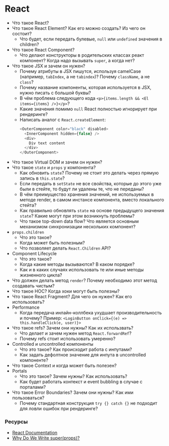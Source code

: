 # React

* Что такое React?
* Что такое React Element? Как его можно создать? Из чего он состоит?
  * Что будет, если передать булевые, `null` или `undefined` значения в children?
* Что такое React Component?
  * Что делают конструкторы в родительских классах реакт компонент? Когда надо вызывать `super`, а когда нет?
* Что такое JSX и зачем он нужен?
  * Почему атрибуты в JSX пишутся, используя camelCase (например, `tabIndex`, а не `tabindex`)? Почему `className`, а не `class`?
  * Почему название компоненты, которая используется в JSX, нужно писать с большой буквы?
  * В чём проблема следующего кода `<p>{items.length && <El items={items} />}</p>`?
  * Какие значения помимо `null` React полностью игнорирует при рендеринге?
  * Написать аналог с `React.createElement`:
    ```javascript
    <OuterComponent color="black" disabled>
      <InnerComponent hidden={false} />
      <div>
        Div text content
      </div>
    </OuterComponent>
    ```
* Что такое Virtual DOM и зачем он нужен?
* Что такое `state` и `props` у компонента?
  * Как обновить `state`? Почему не стоит это делать через прямую запись в `this.state`?
  * Если передать в `setState` не все свойства, которые до этого уже были в стейте, то будут ли удалены те, что не переданы?
  * В чём преимущество хранения значений, не используемых в методе render, в самом инстансе компонента, вместо локального стейта?
  * Как правильно обновлять `state` на основе предыдущего значения `state`? Какие могут при этом возникнуть проблемы?
  * Что такое top-down data flow? Что является основным механизмом синхронизации нескольких компонент?
* `props.children`
  * Что это такое?
  * Когда может быть полезным?
  * Что позволяет делать `React.Children` API?
* Component Lifecycle
  * Что это такое?
  * Когда какие методы вызываются? В каком порядке?
  * Как и в каких случаях использовать те или иные методы жизненного цикла?
* Что должен делать метод `render`? Почему необходимо этот метод создавать чистым?
* Что такое HOC? Когда хоки могут быть полезны?
* Что такое React Fragment? Для чего он нужен? Как его использовать?
* Performance
  * Когда передача инлайн-коллбека ухудшает производительность и почему? Пример: `<LoginButton onClick={(e) => this.handleClick(e, user)}>`
* Что такое refs? Зачем они нужны? Как их использвать?
  * Что делает и зачем нужен метод `React.forwardRef`?
  * Почему refs стоит использовать умеренно?
* Controlled и uncontrolled компоненты
  * Что это такое? Как происходит работа с инпутами?
  * Как задать дефолтное значение для инпута в uncontrolled компоненте?
* Что такое Context и когда может быть полезен?
* Portals
  * Что это такое? Зачем нужны? Как использовать?
  * Как будет работать контекст и event bubbling в случае с порталами?
* Что такое Error Boundaries? Зачем они нужны? Как ими пользоваться?
  * Почему стандартная конструкция `try {} catch {}` не подходит для ловли ошибок при рендеринге?

### Ресурсы
* [React Documentation](https://reactjs.org/docs/getting-started.html)
* [Why Do We Write super(props)?](https://overreacted.io/why-do-we-write-super-props/)
